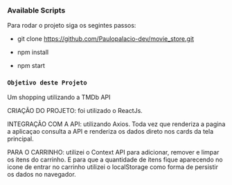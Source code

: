 
### Available Scripts

Para rodar o projeto siga os segintes passos:

- git clone <https://github.com/Paulopalacio-dev/movie_store.git>

- npm install
  
- npm start


### `Objetivo deste Projeto`

Um shopping utilizando a TMDb API 
  
  CRIAÇÃO DO PROJETO: foi utilizado o ReactJs.
  
  INTEGRAÇÃO COM A API: utilizando Axios. Toda vez que renderiza a pagina a aplicaçao consulta a API e renderiza os dados direto nos cards da tela principal.
  
  PARA O CARRINHO: utilizei o Context API para adicionar, remover e limpar os itens do carrinho. E para que a quantidade de itens fique aparecendo no icone de entrar no carrinho utilizei o localStorage como forma de persistir os dados no navegador.
 
  
